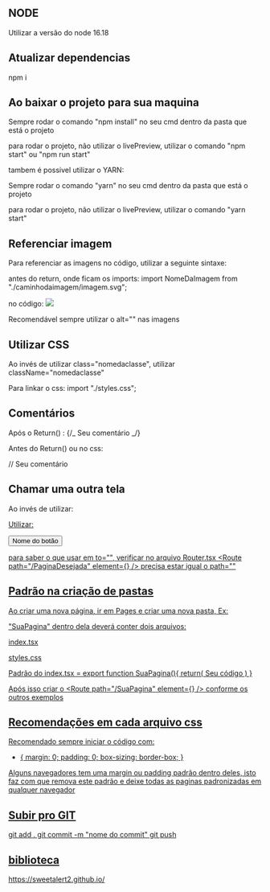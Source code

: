 ## NODE

Utilizar a versão do node 16.18

## Atualizar dependencias 

npm i

## Ao baixar o projeto para sua maquina

Sempre rodar o comando "npm install" no seu cmd dentro da pasta que está o projeto

para rodar o projeto, não utilizar o livePreview, utilizar o comando "npm start" ou "npm run start"

tambem é possivel utilizar o YARN:

Sempre rodar o comando "yarn" no seu cmd dentro da pasta que está o projeto

para rodar o projeto, não utilizar o livePreview, utilizar o comando "yarn start"

## Referenciar imagem

Para referenciar as imagens no código, utilizar a seguinte sintaxe:

antes do return, onde ficam os imports:
import NomeDaImagem from "./caminhodaimagem/imagem.svg";

no código:
<img src={NomeDaImagem}>

Recomendável sempre utilizar o alt="" nas imagens

## Utilizar CSS

Ao invés de utilizar class="nomedaclasse", utilizar className="nomedaclasse"

Para linkar o css:
import "./styles.css";

## Comentários

Após o Return() :
{/_ Seu comentário _/}

Antes do Return() ou no css:

// Seu comentário

## Chamar uma outra tela

Ao invés de utilizar: <a href="paginadesejada.html">

Utilizar:

<NavLink to="/PaginaDesejada">
<button>Nome do botão</button>
</NavLink>

para saber o que usar em to="", verificar no arquivo Router.tsx
<Route path="/PaginaDesejada" element={<PaginaDesejada />} />
precisa estar igual o path=""

## Padrão na criação de pastas

Ao criar uma nova página, ir em Pages e criar uma nova pasta, Ex:

"SuaPagina" dentro dela deverá conter dois arquivos:

index.tsx

styles.css

Padrão do index.tsx = export function SuaPagina(){
return(
Seu código
)
}

Após isso criar o <Route path="/SuaPagina" element={<SuaPagina />} /> conforme os outros exemplos

## Recomendações em cada arquivo css

Recomendado sempre iniciar o código com:

- {
  margin: 0;
  padding: 0;
  box-sizing: border-box;
  }

Alguns navegadores tem uma margin ou padding padrão dentro deles, isto faz com que remova este padrão e deixe todas as paginas padronizadas em qualquer navegador


## Subir pro GIT 

git add .
git commit -m "nome do commit"
git push

## biblioteca 

https://sweetalert2.github.io/